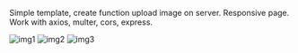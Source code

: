 Simple template, create function upload image on server.
Responsive page.
Work with axios, multer, cors, express.

![img1](https://i.ibb.co/dmZRjM3/Screenshot-168.png)
![img2](https://i.ibb.co/d7py6yR/Screenshot-169.png)
![img3](https://i.ibb.co/RhP6SyQ/Screenshot-170.png)
